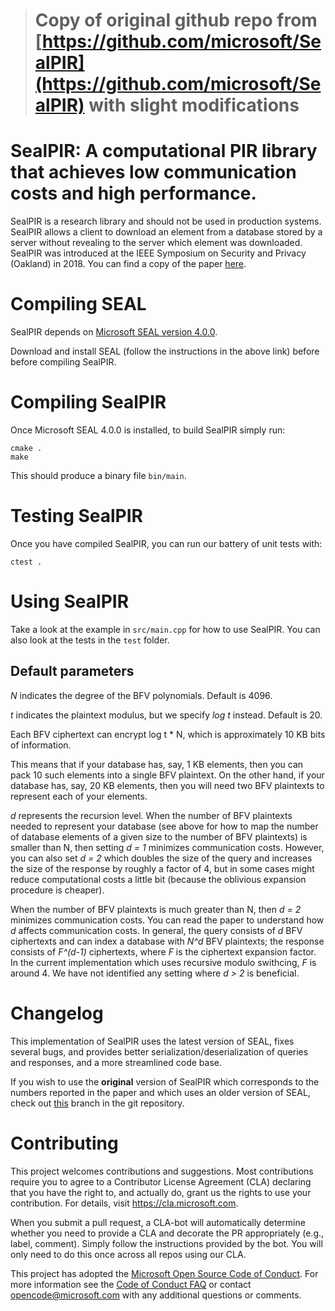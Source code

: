 > # Copy of original github repo from [https://github.com/microsoft/SealPIR](https://github.com/microsoft/SealPIR) with slight modifications

# SealPIR: A computational PIR library that achieves low communication costs and high performance.

SealPIR is a research library and should not be used in production systems. 
SealPIR allows a client to download an element from a database stored by a server without
revealing to the server which element was downloaded. SealPIR was introduced at 
the IEEE Symposium on Security and Privacy (Oakland) in 2018. You can find
a copy of the paper [here](https://eprint.iacr.org/2017/1142.pdf).

# Compiling SEAL

SealPIR depends on [Microsoft SEAL version 4.0.0](https://github.com/microsoft/SEAL/tree/4.0.0).

Download and install SEAL (follow the instructions in the above link) before before compiling SealPIR.

# Compiling SealPIR

Once Microsoft SEAL 4.0.0 is installed, to build SealPIR simply run:

```
cmake .
make
```

This should produce a binary file ``bin/main``.

# Testing SealPIR

Once you have compiled SealPIR, you can run our battery of unit tests with:

```
ctest .
```

# Using SealPIR

Take a look at the example in `src/main.cpp` for how to use SealPIR. 
You can also look at the tests in the `test` folder.


## Default parameters

*N* indicates the degree of the BFV polynomials.  Default is 4096.

*t* indicates the plaintext modulus, but we specify *log t* instead. Default is 20.

Each BFV ciphertext can encrypt log t * N, which is approximately 10 KB bits of information.

This means that if your database has, say, 1 KB elements, then you can pack 10 
such elements into a single BFV plaintext. 
On the other hand, if your database has, say, 20 KB elements, then you will 
need two BFV plaintexts to represent each of your elements.

*d* represents the recursion level.  When the number of BFV plaintexts needed
to represent your database (see above for how to map the number of database
elements of a given size to the number of BFV plaintexts) is smaller than N,
then setting *d = 1* minimizes communication costs. However, you can also set
*d = 2* which doubles the size of the query and increases the size of the
response by roughly a factor of 4, but in some cases might reduce computational
costs a little bit (because the oblivious expansion procedure is cheaper). 

When the number of BFV plaintexts is much greater than N, then *d = 2*
minimizes communication costs. You can read the paper to understand how *d*
affects communication costs. In general, the query consists of *d* BFV
ciphertexts and can index a database with *N^d* BFV plaintexts;  the response
consists of *F^(d-1)* ciphertexts, where *F* is the ciphertext
expansion factor. In the current implementation which uses recursive
modulo swithcing, *F* is around 4. We have not identified any setting where
*d > 2* is beneficial.


# Changelog

This implementation of SealPIR uses the latest version of SEAL, fixes several bugs,
and provides better serialization/deserialization of queries and responses,
and a more streamlined code base.

If you wish to use the **original** version of SealPIR which corresponds to the
numbers reported in the paper and which uses an older version  of SEAL, check
out [this](https://github.com/microsoft/SealPIR/tree/ccf86c50fd3291) branch in
the git repository.

# Contributing

This project welcomes contributions and suggestions.  Most contributions require you to agree to a
Contributor License Agreement (CLA) declaring that you have the right to, and actually do, grant us
the rights to use your contribution. For details, visit https://cla.microsoft.com.

When you submit a pull request, a CLA-bot will automatically determine whether you need to provide
a CLA and decorate the PR appropriately (e.g., label, comment). Simply follow the instructions
provided by the bot. You will only need to do this once across all repos using our CLA.

This project has adopted the [Microsoft Open Source Code of Conduct](https://opensource.microsoft.com/codeofconduct/).
For more information see the [Code of Conduct FAQ](https://opensource.microsoft.com/codeofconduct/faq/) or
contact [opencode@microsoft.com](mailto:opencode@microsoft.com) with any additional questions or comments.
